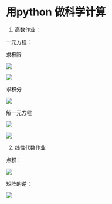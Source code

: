 # 用python 做科学计算

1. 高数作业：

一元方程：

求极限

![](https://s1.ax1x.com/2018/11/22/FP8K5d.png)




![](https://s1.ax1x.com/2018/11/22/FP86qU.png)

求积分

![](https://s1.ax1x.com/2018/11/22/FP8yrT.png)

解一元方程

![](https://s1.ax1x.com/2018/11/22/FP8Dx0.png)


![](https://s1.ax1x.com/2018/11/22/FP8B2q.png)


2. 线性代数作业

点积：

![](https://s1.ax1x.com/2018/11/22/FPGf0S.png)

矩阵的逆：

![](https://s1.ax1x.com/2018/11/22/FPJBuV.png)










